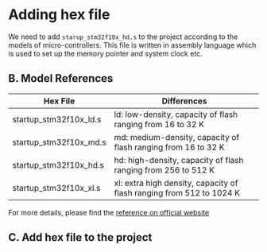 # Adding hex file

We need to add `starup_stm32f10x_hd.s` to the project according to the models of micro-controllers. This file is written
in assembly language which is used to set up the memory pointer and system clock etc.

## B. Model References

| Hex File               | Differences                                                          |
|------------------------|----------------------------------------------------------------------|
| startup_stm32f10x_ld.s | ld: low-density,        capacity of flash ranging from 16 to 32 K    |
| startup_stm32f10x_md.s | md: medium-density,     capacity of flash ranging from 16 to 32 K    |
| startup_stm32f10x_hd.s | hd: high-density,       capacity of flash ranging from 256 to 512 K  |
| startup_stm32f10x_xl.s | xl: extra high density, capacity of flash ranging from 512 to 1024 K |

For more details, please find the [reference on official website](https://www.st.com/en/microcontrollers-microprocessors/stm32f103.html#tools-software)

## C. Add hex file to the project